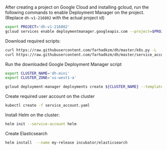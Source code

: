 After creating a project on Google Cloud and installing gcloud, run the following commands to enable Deployment Manager on the project.
 (Replace `dh-v1-216802` with the actual project id)
```sh
export PROJECT='dh-v1-216802'
gcloud services enable deploymentmanager.googleapis.com --project=$PROJECT
```

Download required scripts:

```sh
curl https://raw.githubusercontent.com/farhadkzm/dh/master/k8s.py -L  -o k8s.py
curl https://raw.githubusercontent.com/farhadkzm/dh/master/service_account.yaml -L  -o service_account.yaml
```

Run the downloaded Google Deployment Manager script

```sh
export CLUSTER_NAME='dh-mini'
export CLUSTER_ZONE='us-west1-a'

gcloud deployment-manager deployments create ${CLUSTER_NAME} --template=k8s.py  --properties=CLUSTER_NAME:${CLUSTER_NAME},CLUSTER_ZONE:${CLUSTER_ZONE},NUM_NODES:3  --project=$PROJECT
```

Create required user account on the cluster

```sh
kubectl create -f service_account.yaml
```

Install Helm on the cluster:

```sh
helm init --service-account helm
```

Create Elasticsearch

```sh
helm install  --name my-release incubator/elasticsearch
```

